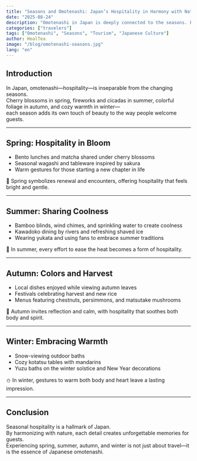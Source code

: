 ```yaml
---
title: "Seasons and Omotenashi: Japan’s Hospitality in Harmony with Nature"
date: "2025-08-24"
description: "Omotenashi in Japan is deeply connected to the seasons. From spring cherry blossoms to summer coolness, autumn colors, and winter warmth, discover how hospitality reflects nature’s rhythm."
categories: ["travelers"]
tags: ["Omotenashi", "Seasons", "Tourism", "Japanese Culture"]
author: HealTea
image: "/blog/omotenashi-seasons.jpg"
lang: "en"
---
```


## Introduction
In Japan, omotenashi—hospitality—is inseparable from the changing seasons.  
Cherry blossoms in spring, fireworks and cicadas in summer, colorful foliage in autumn, and cozy warmth in winter—  
each season adds its own touch of beauty to the way people welcome guests.  

---

## Spring: Hospitality in Bloom
- Bento lunches and matcha shared under cherry blossoms  
- Seasonal wagashi and tableware inspired by sakura  
- Warm gestures for those starting a new chapter in life  

🌸 Spring symbolizes renewal and encounters, offering hospitality that feels bright and gentle.  

---

## Summer: Sharing Coolness
- Bamboo blinds, wind chimes, and sprinkling water to create coolness  
- Kawadoko dining by rivers and refreshing shaved ice  
- Wearing yukata and using fans to embrace summer traditions  

🎐 In summer, every effort to ease the heat becomes a form of hospitality.  

---

## Autumn: Colors and Harvest
- Local dishes enjoyed while viewing autumn leaves  
- Festivals celebrating harvest and new rice  
- Menus featuring chestnuts, persimmons, and matsutake mushrooms  

🍁 Autumn invites reflection and calm, with hospitality that soothes both body and spirit.  

---

## Winter: Embracing Warmth
- Snow-viewing outdoor baths  
- Cozy kotatsu tables with mandarins  
- Yuzu baths on the winter solstice and New Year decorations  

⛄ In winter, gestures to warm both body and heart leave a lasting impression.  

---

## Conclusion
Seasonal hospitality is a hallmark of Japan.  
By harmonizing with nature, each detail creates unforgettable memories for guests.  
Experiencing spring, summer, autumn, and winter is not just about travel—it is the essence of Japanese omotenashi.  
